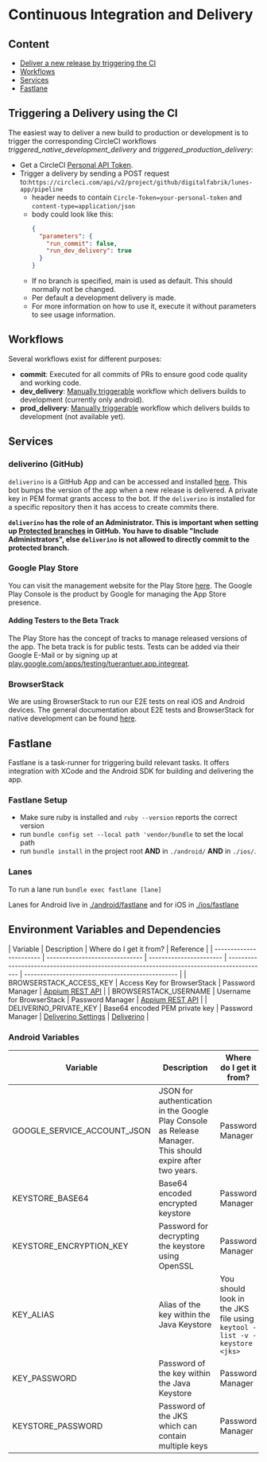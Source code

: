 # Continuous Integration and Delivery

## Content

- [Deliver a new release by triggering the CI](#triggering-a-delivery-using-the-ci)
- [Workflows](#workflows)
- [Services](#services)
- [Fastlane](#fastlane)

## Triggering a Delivery using the CI

The easiest way to deliver a new build to production or development is to trigger the corresponding CircleCI workflows _triggered_native_development_delivery_ and _triggered_production_delivery_:

- Get a CircleCI [Personal API Token](https://circleci.com/docs/2.0/managing-api-tokens/).
- Trigger a delivery by sending a POST request to:`https://circleci.com/api/v2/project/github/digitalfabrik/lunes-app/pipeline`
  - header needs to contain `Circle-Token=your-personal-token` and `content-type=application/json`
  - body could look like this:
    ```json
    {
      "parameters": {
        "run_commit": false,
        "run_dev_delivery": true
      }
    }
    ```
  - If no branch is specified, main is used as default. This should normally not be changed.
  - Per default a development delivery is made.
  - For more information on how to use it, execute it without parameters to see usage information.

## Workflows

Several workflows exist for different purposes:

- **commit**: Executed for all commits of PRs to ensure good code quality and working code.
- **dev_delivery**: [Manually triggerable](#triggering-a-delivery-using-the-ci) workflow which delivers builds to development (currently only android).
- **prod_delivery**: [Manually triggerable](#triggering-a-delivery-using-the-ci) workflow which delivers builds to development (not available yet).

## Services

### deliverino (GitHub)

`deliverino` is a GitHub App and can be accessed and installed [here](https://github.com/apps/deliverino). This bot bumps the version of the app when a new release is delivered.
A private key in PEM format grants access to the bot. If the `deliverino` is installed for a specific repository then it has access to create commits there.

**`deliverino` has the role of an Administrator. This is important when setting up [Protected branches](https://help.github.com/en/github/administering-a-repository/about-branch-restrictions) in GitHub. You have to disable "Include Administrators", else `deliverino` is not allowed to directly commit to the protected branch.**

### Google Play Store

You can visit the management website for the Play Store [here](https://play.google.com/apps/publish/). The Google Play Console is the product by Google for managing the App Store presence.

#### Adding Testers to the Beta Track

The Play Store has the concept of tracks to manage released versions of the app. The beta track is for public tests. Tests can be added via their Google E-Mail or by signing up at [play.google.com/apps/testing/tuerantuer.app.integreat](https://play.google.com/apps/testing/tuerantuer.app.integreat).

### BrowserStack

We are using BrowserStack to run our E2E tests on real iOS and Android devices.
The general documentation about E2E tests and BrowserStack for native development can be found [here](../native/docs/e2e-testing.md).

## Fastlane

Fastlane is a task-runner for triggering build relevant tasks. It offers integration with XCode and the Android SDK for building and delivering the app.

### Fastlane Setup

- Make sure ruby is installed and `ruby --version` reports the correct version
- run `bundle config set --local path 'vendor/bundle` to set the local path
- run `bundle install` in the project root **AND** in `./android/` **AND** in `./ios/`.

### Lanes

To run a lane run `bundle exec fastlane [lane]`

Lanes for Android live in [./android/fastlane](./android/fastlane) and for iOS in [./ios/fastlane](./ios/fastlane)

## Environment Variables and Dependencies

| Variable                | Description                    | Where do I get it from? | Reference                                                                                  |
| ----------------------- | ------------------------------ | ----------------------- | ------------------------------------------------------------------------------------------ | ------------------------------------------------ |
| BROWSERSTACK_ACCESS_KEY | Access Key for BrowserStack    | Password Manager        | [Appium REST API](https://www.browserstack.com/app-automate/rest-api)                      |
| BROWSERSTACK_USERNAME   | Username for BrowserStack      | Password Manager        | [Appium REST API](https://www.browserstack.com/app-automate/rest-api)                      |
| DELIVERINO_PRIVATE_KEY  | Base64 encoded PEM private key | Password Manager        | [Deliverino Settings](https://github.com/organizations/Integreat/settings/apps/deliverino) | [Deliverino](https://github.com/apps/deliverino) |

### Android Variables

| Variable                    | Description                                                                                                | Where do I get it from?                                                  | Reference                                                                                              |
| --------------------------- | ---------------------------------------------------------------------------------------------------------- | ------------------------------------------------------------------------ | ------------------------------------------------------------------------------------------------------ |
| GOOGLE_SERVICE_ACCOUNT_JSON | JSON for authentication in the Google Play Console as Release Manager. This should expire after two years. | Password Manager                                                         | [Service Account Docu](https://cloud.google.com/iam/docs/creating-managing-service-account-keys?hl=de) |
| KEYSTORE_BASE64             | Base64 encoded encrypted keystore                                                                          | Password Manager                                                         | -                                                                                                      |
| KEYSTORE_ENCRYPTION_KEY     | Password for decrypting the keystore using OpenSSL                                                         | Password Manager                                                         | -                                                                                                      |
| KEY_ALIAS                   | Alias of the key within the Java Keystore                                                                  | You should look in the JKS file using `keytool -list -v -keystore <jks>` | -                                                                                                      |
| KEY_PASSWORD                | Password of the key within the Java Keystore                                                               | Password Manager                                                         | -                                                                                                      |
| KEYSTORE_PASSWORD           | Password of the JKS which can contain multiple keys                                                        | Password Manager                                                         | -                                                                                                      |
